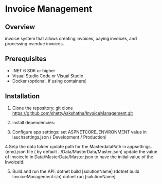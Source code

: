 # Invoice Management

## Overview

 invoice system that allows creating invoices, paying invoices, and processing overdue invoices.

## Prerequisites

- .NET 6 SDK or higher
- Visual Studio Code or Visual Studio
- Docker (optional, if using containers)

## Installation

1. Clone the repository:
git clone https://github.com/shettyAakshatha/InvoiceManagement.git

2. Install dependencies:

3. Configure app settings:
set ASPNETCORE_ENVIRONMENT value in lauchsettings.json ( Development / Production)

4.Setp the data folder
 update path for the MasterdataPath in appsettings.{env}.json file ( by default ../Data/MasterData/Master.json)
 update the value of invoiceId in Data/MasterData/Master.json to have the initial value of the InvoiceId.

5. Build and run the API:
  dotnet build [solutionName] (dotnet build InvoiceManagement.sln)
  dotnet run [solutionName] 

